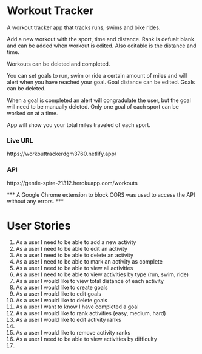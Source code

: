 <h1>Workout Tracker</h1>

A workout tracker app that tracks runs, swims and bike rides.

Add a new workout with the sport, time and distance. Rank is defualt blank and can be added when workout is edited. Also editable is the distance and time.

Workouts can be deleted and completed.

You can set goals to run, swim or ride a certain amount of miles and will alert when you have reached your goal. Goal distance can be edited. Goals can be deleted. 

When a goal is completed an alert will congradulate the user, but the goal will need to be manually deleted. Only one goal of each sport can be worked on at a time.

App will show you your total miles traveled of each sport.

<h3>Live URL</h3>
https://workouttrackerdgm3760.netlify.app/ <br/>

<h3>API</h3>
https://gentle-spire-21312.herokuapp.com/workouts <br/>

*** A Google Chrome extension to block CORS was used to access the API without any errors. ***

<h1>User Stories</h1>

<ol>
    <li>As a user I need to be able to add a new activity</li>
    <li>As a user I need to be able to edit an activity</li>
    <li>As a user I need to be able to delete an activity</li>
    <li>As a user I need to be able to mark an activity as complete</li>
    <li>As a user I need to be able to view all activities</li>
    <li>As a user I need to be able to view activities by type (run, swim, ride)</li>
    <li>As a user I would like to view total distance of each activity</li>
    <li>As a user I would like to create goals</li>
    <li>As a user I would like to edit goals</li>
    <li>As a user I would like to delete goals</li>
    <li>As a user I want to know I have completed a goal</li>
    <li>As a user I would like to rank activities (easy, medium, hard)</li>
    <li>As a user I would like to edit activity ranks<li>
    <li>As a user I would like to remove activity ranks</li>
    <li>As a user I need to be able to view activities by difficulty<li>
